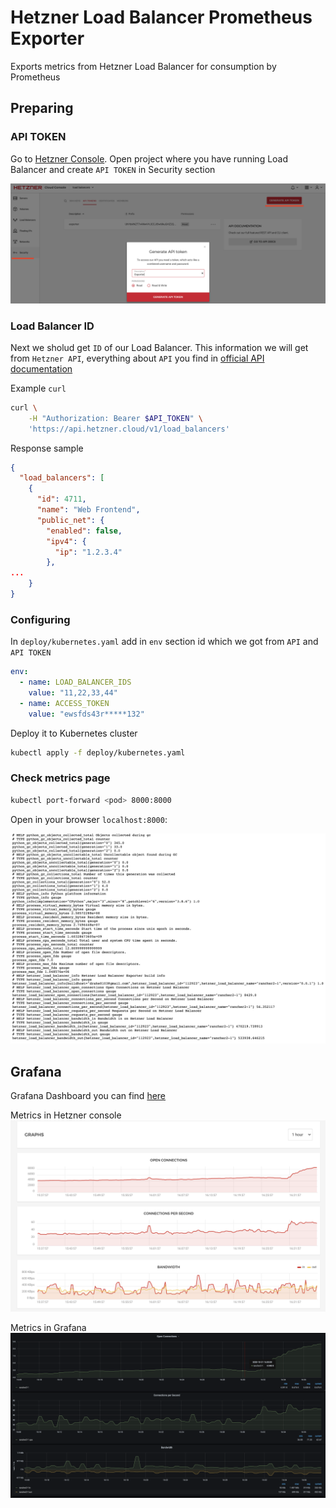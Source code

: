 # Hetzner Load Balancer Prometheus Exporter

Exports metrics from Hetzner Load Balancer for consumption by Prometheus

## Preparing

### API TOKEN

Go to [Hetzner Console](console.hetzner.cloud). Open project where you have running Load Balancer and create `API TOKEN` in Security section

![api token](img/api_token.png "API TOKEN")

### Load Balancer ID

Next we sholud get `ID` of our Load Balancer. This information we will get from `Hetzner API`, everything about `API` you find in [official API documentation](https://docs.hetzner.cloud/#load-balancers-get-all-load-balancers)

Example `curl`

```bash
curl \
    -H "Authorization: Bearer $API_TOKEN" \
	'https://api.hetzner.cloud/v1/load_balancers'
```

Response sample

```json
{
  "load_balancers": [
    {
      "id": 4711,
      "name": "Web Frontend",
      "public_net": {
        "enabled": false,
        "ipv4": {
          "ip": "1.2.3.4"
        },
...
    }
}
```

### Configuring

In `deploy/kubernetes.yaml` add in `env` section id which we got from `API` and `API TOKEN`

```yaml
env:
  - name: LOAD_BALANCER_IDS
    value: "11,22,33,44"
  - name: ACCESS_TOKEN
    value: "ewsfds43r*****132"
```

Deploy it to Kubernetes cluster

```bash
kubectl apply -f deploy/kubernetes.yaml
```

### Check metrics page

```bash
kubectl port-forward <pod> 8000:8000
```

Open in your browser `localhost:8000`:

![exporter metrics](img/exporter_metrics.png)


## Grafana

Grafana Dashboard you can find [here](example/grafana-dashboard/hetzner-load-balancer.json)

Metrics in Hetzner console
![Hetzner console](img/hetzner_lb_metrics.png)

Metrics in Grafana
![exporter metrics](img/grafana_metrics.png)
